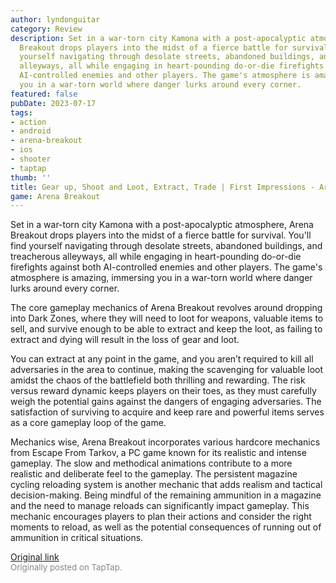```yaml
---
author: lyndonguitar
category: Review
description: Set in a war-torn city Kamona with a post-apocalyptic atmosphere, Arena
  Breakout drops players into the midst of a fierce battle for survival. You'll find
  yourself navigating through desolate streets, abandoned buildings, and treacherous
  alleyways, all while engaging in heart-pounding do-or-die firefights against both
  AI-controlled enemies and other players. The game's atmosphere is amazing, immersing
  you in a war-torn world where danger lurks around every corner.
featured: false
pubDate: 2023-07-17
tags:
- action
- android
- arena-breakout
- ios
- shooter
- taptap
thumb: ''
title: Gear up, Shoot and Loot, Extract, Trade | First Impressions - Arena Breakout
game: Arena Breakout
---
```

Set in a war-torn city Kamona with a post-apocalyptic atmosphere, Arena Breakout drops players into the midst of a fierce battle for survival. You'll find yourself navigating through desolate streets, abandoned buildings, and treacherous alleyways, all while engaging in heart-pounding do-or-die firefights against both AI-controlled enemies and other players. The game's atmosphere is amazing, immersing you in a war-torn world where danger lurks around every corner.

The core gameplay mechanics of Arena Breakout revolves around dropping into Dark Zones, where they will need to loot for weapons, valuable items to sell, and survive enough to be able to extract and keep the loot, as failing to extract and dying will result in the loss of gear and loot.

You can extract at any point in the game, and you aren’t required to kill all adversaries in the area to continue, making the scavenging for valuable loot amidst the chaos of the battlefield both thrilling and rewarding. The risk versus reward dynamic keeps players on their toes, as they must carefully weigh the potential gains against the dangers of engaging adversaries. The satisfaction of surviving to acquire and keep rare and powerful items serves as a core gameplay loop of the game.

Mechanics wise, Arena Breakout incorporates various hardcore mechanics from Escape From Tarkov, a PC game known for its realistic and intense gameplay. The slow and methodical animations contribute to a more realistic and deliberate feel to the gameplay. The persistent magazine cycling reloading system is another mechanic that adds realism and tactical decision-making. Being mindful of the remaining ammunition in a magazine and the need to manage reloads can significantly impact gameplay. This mechanic encourages players to plan their actions and consider the right moments to reload, as well as the potential consequences of running out of ammunition in critical situations.

[Original link](https://m.taptap.io/post/6013625?share_id=e89ce6986f13&utm_medium=share&utm_source=discord)<br><span style="font-size: 0.95em; color: #888;">Originally posted on TapTap.</span>